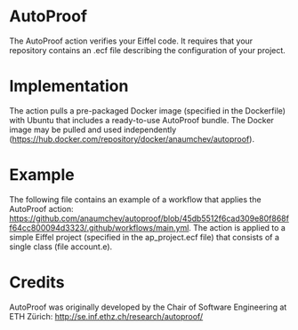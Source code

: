 # AutoProof
The AutoProof action verifies your Eiffel code.
It requires that your repository contains an .ecf file describing the configuration of your project.

# Implementation
The action pulls a pre-packaged Docker image (specified in the Dockerfile) with Ubuntu that includes a ready-to-use AutoProof bundle.
The Docker image may be pulled and used independently (https://hub.docker.com/repository/docker/anaumchev/autoproof).

# Example
The following file contains an example of a workflow that applies the AutoProof action: https://github.com/anaumchev/autoproof/blob/45db5512f6cad309e80f868ff64cc800094d3323/.github/workflows/main.yml.
The action is applied to a simple Eiffel project (specified in the ap_project.ecf file) that consists of a single class (file account.e).

# Credits
AutoProof was originally developed by the Chair of Software Engineering at ETH Zürich:
http://se.inf.ethz.ch/research/autoproof/
